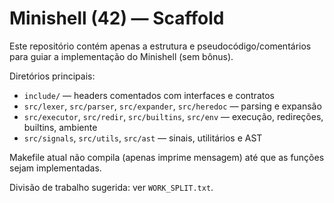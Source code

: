 # Minishell (42) — Scaffold

Este repositório contém apenas a estrutura e pseudocódigo/comentários para guiar a implementação do Minishell (sem bônus).

Diretórios principais:
- `include/` — headers comentados com interfaces e contratos
- `src/lexer`, `src/parser`, `src/expander`, `src/heredoc` — parsing e expansão
- `src/executor`, `src/redir`, `src/builtins`, `src/env` — execução, redireções, builtins, ambiente
- `src/signals`, `src/utils`, `src/ast` — sinais, utilitários e AST

Makefile atual não compila (apenas imprime mensagem) até que as funções sejam implementadas.

Divisão de trabalho sugerida: ver `WORK_SPLIT.txt`.

